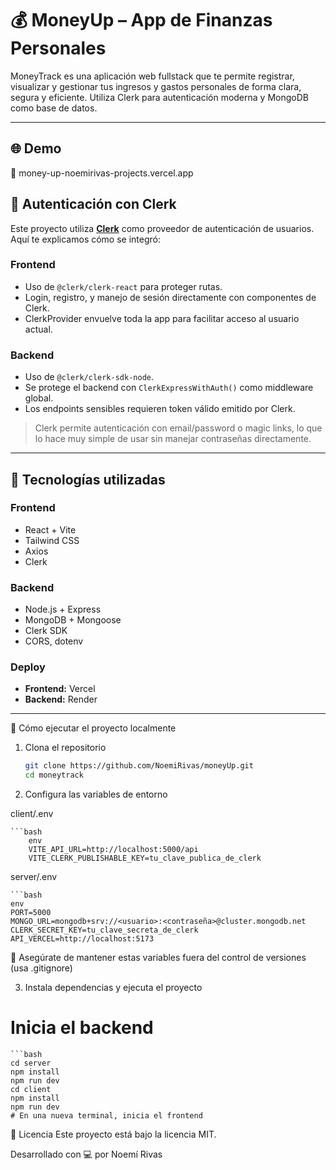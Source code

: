 # 💰 MoneyUp – App de Finanzas Personales

MoneyTrack es una aplicación web fullstack que te permite registrar, visualizar y gestionar tus ingresos y gastos personales de forma clara, segura y eficiente. Utiliza Clerk para autenticación moderna y MongoDB como base de datos.

---

## 🌐 Demo

🔗 money-up-noemirivas-projects.vercel.app


## 🔐 Autenticación con Clerk

Este proyecto utiliza **[Clerk](https://clerk.com/)** como proveedor de autenticación de usuarios. Aquí te explicamos cómo se integró:

### Frontend
- Uso de `@clerk/clerk-react` para proteger rutas.
- Login, registro, y manejo de sesión directamente con componentes de Clerk.
- ClerkProvider envuelve toda la app para facilitar acceso al usuario actual.

### Backend
- Uso de `@clerk/clerk-sdk-node`.
- Se protege el backend con `ClerkExpressWithAuth()` como middleware global.
- Los endpoints sensibles requieren token válido emitido por Clerk.

> Clerk permite autenticación con email/password o magic links, lo que lo hace muy simple de usar sin manejar contraseñas directamente.

---

## 🧩 Tecnologías utilizadas

### Frontend
- React + Vite
- Tailwind CSS
- Axios
- Clerk

### Backend
- Node.js + Express
- MongoDB + Mongoose
- Clerk SDK
- CORS, dotenv

### Deploy
- **Frontend:** Vercel
- **Backend:** Render

---

🚀 Cómo ejecutar el proyecto localmente
1. Clona el repositorio
    ````bash 
    git clone https://github.com/NoemiRivas/moneyUp.git
    cd moneytrack

2. Configura las variables de entorno

client/.env

    ```bash
        env
        VITE_API_URL=http://localhost:5000/api
        VITE_CLERK_PUBLISHABLE_KEY=tu_clave_publica_de_clerk
server/.env

    ```bash
    env
    PORT=5000
    MONGO_URL=mongodb+srv://<usuario>:<contraseña>@cluster.mongodb.net
    CLERK_SECRET_KEY=tu_clave_secreta_de_clerk
    API_VERCEL=http://localhost:5173

🔐 Asegúrate de mantener estas variables fuera del control de versiones (usa .gitignore)

3. Instala dependencias y ejecuta el proyecto

# Inicia el backend
    ```bash
    cd server
    npm install
    npm run dev
    cd client
    npm install
    npm run dev
    # En una nueva terminal, inicia el frontend




📝 Licencia
Este proyecto está bajo la licencia MIT.

Desarrollado con 💻 por Noemí Rivas
